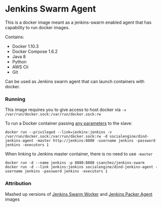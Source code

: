 Jenkins Swarm Agent
=====

This is a docker image meant as a jenkins-swarm enabled agent that has capability to run docker images.

Contains:

- Docker 1.10.3
- Docker Compose 1.6.2
- Java 8
- Python
- AWS Cli
- Git 

Can be used as Jenkins swarm agent that can launch containers with docker.

### Running

This image requires you to give access to host docker via `-v /var/run/docker.sock:/var/run/docker.sock:rw`

To run a Docker container passing 
[any parameters](https://wiki.jenkins-ci.org/display/JENKINS/Swarm+Plugin#SwarmPlugin-AvailableOptions) to the slave:

```
docker run --privileged --link=jenkins:jenkins -v /var/run/docker.sock:/var/run/docker.sock:rw -d socialengine/dind-jenkins-agent -master http://jenkins:8080 -username jenkins -password jenkins -executors 1
```

When linking to Jenkins master container, there is no need to use `-master`

```
docker run -d --name jenkins -p 8080:8080 csanchez/jenkins-swarm
docker run -d --link jenkins:jenkins socialengine/dind-jenkins-agent -username jenkins -password jenkins -executors 1
```

### Attribution

Mashed up versions of [Jenkins Swarm Worker](https://github.com/carlossg/jenkins-swarm-slave-docker) and 
[Jenkins Packer Agent](https://github.com/GoogleCloudPlatform/jenkins-packer-agent) images
